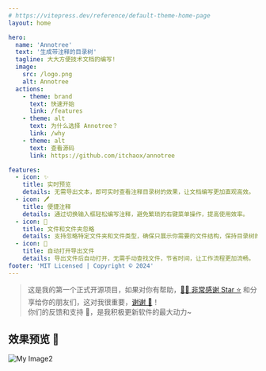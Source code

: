```yaml
---
# https://vitepress.dev/reference/default-theme-home-page
layout: home

hero:
  name: 'Annotree'
  text: '生成带注释的目录树'
  tagline: 大大方便技术文档的编写!
  image:
    src: /logo.png
    alt: Annotree
  actions:
    - theme: brand
      text: 快速开始
      link: /features
    - theme: alt
      text: 为什么选择 Annotree？
      link: /why
    - theme: alt
      text: 查看源码
      link: https://github.com/itchaox/annotree

features:
  - icon: ✨
    title: 实时预览
    details: 无需导出文本，即可实时查看注释目录树的效果，让文档编写更加直观高效。
  - icon: 🖊️
    title: 便捷注释
    details: 通过切换输入框轻松编写注释，避免繁琐的右键菜单操作，提高使用效率。
  - icon: 🚫
    title: 文件和文件夹忽略
    details: 支持忽略特定文件夹和文件类型，确保只展示你需要的文件结构，保持目录树的简洁。
  - icon: 📂
    title: 自动打开导出文件
    details: 导出文件后自动打开，无需手动查找文件，节省时间，让工作流程更加流畅。
footer: 'MIT Licensed | Copyright © 2024'
---
```


> 这是我的第一个正式开源项目，如果对你有帮助，[🙏🏻 非常感谢 Star ⭐️](https://github.com/itchaox/annotree) 和分享给你的朋友们，这对我很重要，[谢谢 💖](https://github.com/itchaox/annotree)！  
> 你们的反馈和支持 💯，是我积极更新软件的最大动力~

## 效果预览 🎉

![My Image2](/demo.gif)
